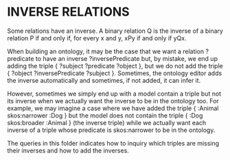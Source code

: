 # INVERSE RELATIONS

Some relations have an inverse. A binary relation Q is the inverse of a binary relation P if and only if, for every x and y, xPy if and only if yQx. 

When building an ontology, it may be the case that we want a relation ?predicate to have an inverse ?inversePredicate but, by mistake, we end up adding the triple { ?subject ?predicate ?object }, but we do not add the triple { ?object ?inversePredicate ?subject }. Sometimes, the ontology editor adds the inverse automatically and sometimes, if not added, it can infer it. 

However, sometimes we simply end up with a model contain a triple but not its inverse when we actually want the inverse to be in the ontology too. For example, we may imagine a case where we have added the triple { :Animal skos:narrower :Dog } but the model does not contain the triple { :Dog skos:broader :Animal } (the inverse triple) while we actually want each inverse of a triple whose predicate is skos:narrower to be in the ontology.

The queries in this folder indicates how to inquiry which triples are missing their inverses and how to add the inverses.
